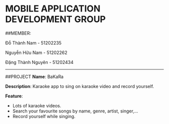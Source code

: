 # MOBILE APPLICATION DEVELOPMENT GROUP

##MEMBER:

Đỗ Thành Nam - 51202235

Nguyễn Hữu Nam - 51202262

Đặng Thành Nguyên - 51202434

---
##PROJECT
**Name**: BaKaRa

**Description**: Karaoke app to sing on karaoke video and record yourself.

**Feature**:
* Lots of karaoke videos.
* Search your favourite songs by name, genre, artist, singer,...
* Record yourself while singing.
